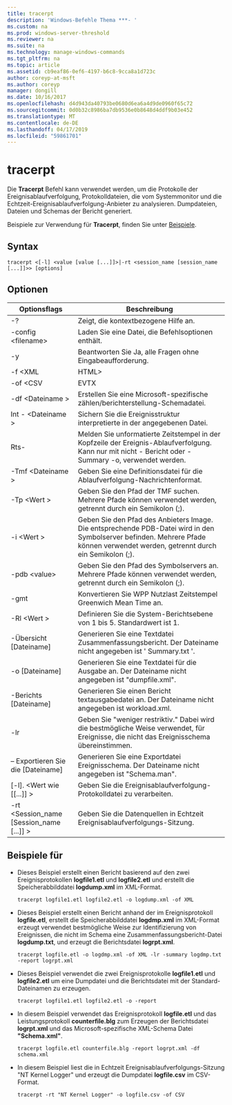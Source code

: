 ```yaml
---
title: tracerpt
description: 'Windows-Befehle Thema ***- '
ms.custom: na
ms.prod: windows-server-threshold
ms.reviewer: na
ms.suite: na
ms.technology: manage-windows-commands
ms.tgt_pltfrm: na
ms.topic: article
ms.assetid: cb9eaf86-0ef6-4197-b6c8-9cca8a1d723c
author: coreyp-at-msft
ms.author: coreyp
manager: dongill
ms.date: 10/16/2017
ms.openlocfilehash: d4d943da40793be0680d6ea6a4d9de0960f65c72
ms.sourcegitcommit: 0d0b32c8986ba7db9536e0b8648d4ddf9b03e452
ms.translationtype: MT
ms.contentlocale: de-DE
ms.lasthandoff: 04/17/2019
ms.locfileid: "59861701"
---
```

# <a name="tracerpt"></a>tracerpt



Die **Tracerpt** Befehl kann verwendet werden, um die Protokolle der Ereignisablaufverfolgung, Protokolldateien, die vom Systemmonitor und die Echtzeit-Ereignisablaufverfolgung-Anbieter zu analysieren. Dumpdateien, Dateien und Schemas der Bericht generiert.

Beispiele zur Verwendung für **Tracerpt**, finden Sie unter [Beispiele](#BKMK_EXAMPLES).

## <a name="syntax"></a>Syntax

```
tracerpt <[-l] <value [value [...]]>|-rt <session_name [session_name [...]]>> [options]
```

## <a name="options"></a>Optionen

|Optionsflags|Beschreibung|
|-----------|-----------|
|-?|Zeigt, die kontextbezogene Hilfe an.|
|-config \<filename>|Laden Sie eine Datei, die Befehlsoptionen enthält.|
|-y|Beantworten Sie Ja, alle Fragen ohne Eingabeaufforderung.|
|-f \<XML | HTML>|Format des Berichts zu definieren.|
|-of \<CSV | EVTX | XML>|Definieren Sie dumpformat. Standard ist XML.|
|-df \<Dateiname >|Erstellen Sie eine Microsoft-spezifische zählen/berichterstellung-Schemadatei.|
|Int - \<Dateiname >|Sichern Sie die Ereignisstruktur interpretierte in der angegebenen Datei.|
|Rts-|Melden Sie unformatierte Zeitstempel in der Kopfzeile der Ereignis-Ablaufverfolgung. Kann nur mit nicht - Bericht oder -Summary -o, verwendet werden.|
|-Tmf \<Dateiname >|Geben Sie eine Definitionsdatei für die Ablaufverfolgung-Nachrichtenformat.|
|-Tp \<Wert >|Geben Sie den Pfad der TMF suchen. Mehrere Pfade können verwendet werden, getrennt durch ein Semikolon (;).|
|-i \<Wert >|Geben Sie den Pfad des Anbieters Image. Die entsprechende PDB-Datei wird in den Symbolserver befinden. Mehrere Pfade können verwendet werden, getrennt durch ein Semikolon (;).|
|-pdb \<value>|Geben Sie den Pfad des Symbolservers an. Mehrere Pfade können verwendet werden, getrennt durch ein Semikolon (;).|
|-gmt|Konvertieren Sie WPP Nutzlast Zeitstempel Greenwich Mean Time an.|
|-Rl \<Wert >|Definieren Sie die System-Berichtsebene von 1 bis 5. Standardwert ist 1.|
|-Übersicht [Dateiname]|Generieren Sie eine Textdatei Zusammenfassungsbericht. Der Dateiname nicht angegeben ist ' Summary.txt '.|
|-o [Dateiname]|Generieren Sie eine Textdatei für die Ausgabe an. Der Dateiname nicht angegeben ist "dumpfile.xml".|
|-Berichts [Dateiname]|Generieren Sie einen Bericht textausgabedatei an. Der Dateiname nicht angegeben ist workload.xml.|
|-lr|Geben Sie "weniger restriktiv." Dabei wird die bestmögliche Weise verwendet, für Ereignisse, die nicht das Ereignisschema übereinstimmen.|
|– Exportieren Sie die [Dateiname]|Generieren Sie eine Exportdatei Ereignisschema. Der Dateiname nicht angegeben ist "Schema.man".|
|[-l]. \<Wert wie [[...]] >|Geben Sie die Ereignisablaufverfolgung-Protokolldatei zu verarbeiten.|
|-rt \<Session_name [Session_name [...]] >|Geben Sie die Datenquellen in Echtzeit Ereignisablaufverfolgungs-Sitzung.|

## <a name="BKMK_EXAMPLES"></a>Beispiele für

-   Dieses Beispiel erstellt einen Bericht basierend auf den zwei Ereignisprotokollen **logfile1.etl** und **logfile2.etl** und erstellt die Speicherabbilddatei **logdump.xml** im XML-Format.  
    ```
    tracerpt logfile1.etl logfile2.etl -o logdump.xml -of XML
    ```  
-   Dieses Beispiel erstellt einen Bericht anhand der im Ereignisprotokoll **logfile.etl**, erstellt die Speicherabbilddatei **logdmp.xml** im XML-Format erzeugt verwendet bestmögliche Weise zur Identifizierung von Ereignissen, die nicht im Schema eine Zusammenfassungsbericht-Datei **logdump.txt**, und erzeugt die Berichtsdatei **logrpt.xml**.  
    ```
    tracerpt logfile.etl -o logdmp.xml -of XML -lr -summary logdmp.txt -report logrpt.xml
    ```  
-   Dieses Beispiel verwendet die zwei Ereignisprotokolle **logfile1.etl** und **logfile2.etl** um eine Dumpdatei und die Berichtsdatei mit der Standard-Dateinamen zu erzeugen.  
    ```
    tracerpt logfile1.etl logfile2.etl -o -report
    ```  
-   In diesem Beispiel verwendet das Ereignisprotokoll **logfile.etl** und das Leistungsprotokoll **counterfile.blg** zum Erzeugen der Berichtsdatei **logrpt.xml** und das Microsoft-spezifische XML-Schema Datei **"Schema.xml"**.  
    ```
    tracerpt logfile.etl counterfile.blg -report logrpt.xml -df schema.xml
    ```  
-   In diesem Beispiel liest die in Echtzeit Ereignisablaufverfolgungs-Sitzung "NT Kernel Logger" und erzeugt die Dumpdatei **logfile.csv** im CSV-Format.  
    ```
    tracerpt -rt "NT Kernel Logger" -o logfile.csv -of CSV
    ```